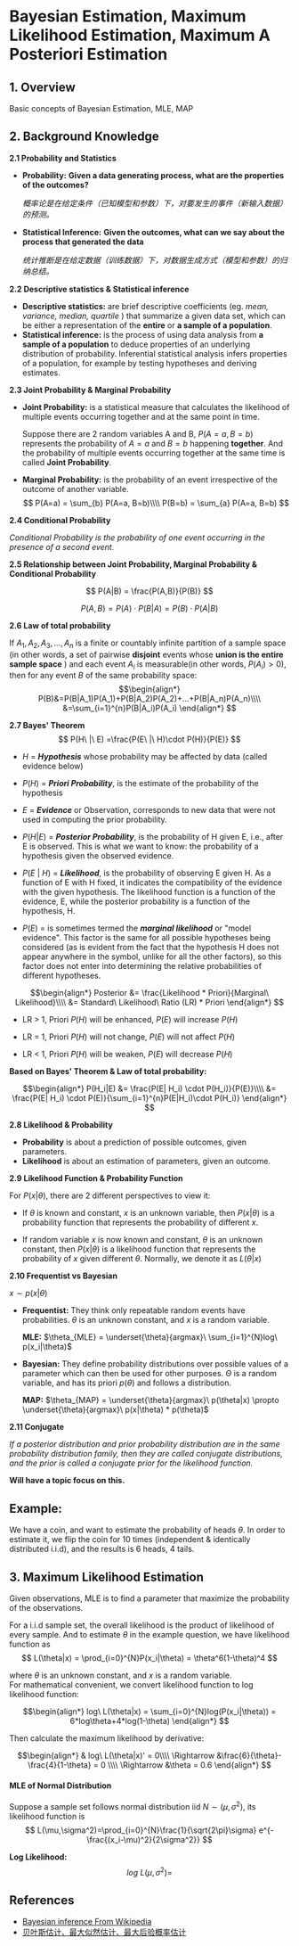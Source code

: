 # Bayesian Estimation, Maximum Likelihood Estimation, Maximum A Posteriori Estimation

## **1. Overview**

Basic concepts of Bayesian Estimation, MLE, MAP

## **2. Background Knowledge**

**2.1 Probability and Statistics** 
* **Probability:** **Given a data generating process, what are the properties of the outcomes?**

    _概率论是在给定条件（已知模型和参数）下，对要发生的事件（新输入数据）的预测。_
* **Statistical Inference:** **Given the outcomes, what can we say about the process that generated the data**

    _统计推断是在给定数据（训练数据）下，对数据生成方式（模型和参数）的归纳总结。_
    
    
**2.2 Descriptive statistics & Statistical inference**
* **Descriptive statistics:** are brief descriptive coefficients (eg. _mean, variance, median, quartile_ ) that summarize a given data set, which can be either a representation of the **entire** or **a sample of a population**.
* **Statistical inference:** is the process of using data analysis from   **a sample of a population** to deduce properties of an underlying distribution of probability. Inferential statistical analysis infers properties of a population, for example by testing hypotheses and deriving estimates.

**2.3 Joint Probability & Marginal Probability**
* **Joint Probability:** is a statistical measure that calculates the likelihood of multiple events occurring together and at the same point in time.

    Suppose there are 2 random variables A and B, $P(A=a,B=b)$ represents the probability of $A = a$ and $B = b$ happening **together**. And the probability of multiple events occurring together at the same time is called **Joint Probability**.
    
* **Marginal Probability:** is the probability of an event irrespective of the outcome of another variable.
    $$
    P(A=a) = \sum_{b} P(A=a, B=b)\\\\
    P(B=b) = \sum_{a} P(A=a, B=b)
    $$
    
**2.4 Conditional Probability**

_Conditional Probability is the probability of one event occurring in the presence of a second event._

**2.5 Relationship between Joint Probability, Marginal Probability & Conditional Probability**

$$
P(A|B) = \frac{P(A,B)}{P(B)}
$$

$$
P(A,B) =P(A)\cdot P(B|A)=P(B)\cdot P(A|B)
$$
    
**2.6 Law of total probability**

If $A_1, A_2, A_3, ..., A_n$ is a finite or countably infinite partition of a sample space (in other words, a set of pairwise **disjoint** events whose **union is the entire sample space** ) and each event $A_i$ is measurable(in other words, $P(A_i)>0$), then for any event $B$ of the same probability space:
$$\begin{align*}
P(B)&=P(B|A_1)P(A_1)+P(B|A_2)P(A_2)+...+P(B|A_n)P(A_n)\\\\
&=\sum_{i=1}^{n}P(B|A_i)P(A_i)
\end{align*}
$$


**2.7 Bayes' Theorem**
    $$
       P(H\ |\ E) =\frac{P(E\ |\ H)\cdot P(H)}{P(E)}
    $$

* $H$ = ***Hypothesis*** whose probability may be affected by data (called evidence below)
* $P(H)$ = ***Priori Probability***, is the estimate of the probability of the hypothesis 
        
* $E$ = ***Evidence*** or Observation, corresponds to new data that were not used in computing the prior probability.

        
* $P(H | E)$ = ***Posterior Probability***, is the probability of H given E, i.e., after E is observed. This is what we want to know: the probability of a hypothesis given the observed evidence.

        
* $P(E\ |\ H)$ = ***Likelihood***, is the probability of observing E given H. As a function of E with H fixed, it indicates the compatibility of the evidence with the given hypothesis. The likelihood function is a function of the evidence, E, while the posterior probability is a function of the hypothesis, H.


* $P(E)$ =  is sometimes termed the ***marginal likelihood*** or "model evidence". This factor is the same for all possible hypotheses being considered (as is evident from the fact that the hypothesis H does not appear anywhere in the symbol, unlike for all the other factors), so this factor does not enter into determining the relative probabilities of different hypotheses.

$$\begin{align*}
Posterior &= \frac{Likelihood * Priori}{Marginal\ Likelihood}\\\\
&= Standard\ Likelihood\ Ratio (LR) * Priori
\end{align*}
$$


* LR > 1, Priori $P(H)$ will be enhanced, $P(E)$ will increase $P(H)$

* LR = 1, Priori $P(H)$ will not change, $P(E)$ will not affect $P(H)$


* LR < 1, Priori $P(H)$ will be weaken, $P(E)$ will decrease $P(H)$

**Based on Bayes' Theorem & Law of total probability:**

$$\begin{align*}
P(H_i|E) &= \frac{P(E| H_i) \cdot P(H_i)}{P(E)}\\\\
&= \frac{P(E| H_i) \cdot P(E)}{\sum_{i=1}^{n}P(E|H_i)\cdot P(H_i)}
\end{align*}
$$

**2.8 Likelihood & Probability**
* **Probability** is about a prediction of possible outcomes, given parameters. 
* **Likelihood** is about an estimation of parameters, given an outcome.

**2.9 Likelihood Function & Probability Function**

For $P(x|\theta)$, there are 2 different perspectives to view it:

* If $\theta$ is known and constant, $x$ is an unknown variable, then $P(x|\theta)$ is a probability function that represents the probability of different $x$.
            
* If random variable $x$ is now known and constant, $\theta$ is an unknown constant, then $P(x|\theta)$ is a likelihood function that represents the probability of $x$ given different $\theta$. Normally, we denote it as $L(\theta|x)$
                
**2.10 Frequentist vs Bayesian**

$x \sim p(x|\theta)$
* **Frequentist:** They think only repeatable random events have probabilities. $\theta$ is an unknown constant, and $x$ is a random variable.
    
    **MLE:** $\theta_{MLE} = \underset{\theta}{argmax}\ \sum_{i=1}^{N}log\ p(x_i|\theta)$

* **Bayesian:** They define probability distributions over possible values of a parameter which can then be used for other purposes. $\Theta$ is a random variable, and has its priori $p(\theta)$ and follows a distribution.
    
    **MAP:** $\theta_{MAP} = \underset{\theta}{argmax}\ p(\theta|x) \propto \underset{\theta}{argmax}\ p(x|\theta) * p(\theta)$
    
    
**2.11 Conjugate**

_If a posterior distribution and prior probability distribution are in the same probability distribution family, then they are called conjugate distributions, and the prior is called a conjugate prior for the likelihood function._

**Will have a topic focus on this.**


## Example:

We have a coin, and want to estimate the probability of heads $\theta$. In order to estimate it, we flip the coin for 10 times (independent & identically distributed i.i.d), and the results is 6 heads, 4 tails.

## 3. Maximum Likelihood Estimation
Given observations, MLE is to find a parameter that maximize the probability of the observations. 

For a i.i.d sample set, the overall likelihood is the product of likelihood of every sample. And to estimate $\theta$ in the example question, we have likelihood function as
$$
L(\theta|x) = \prod_{i=0}^{N}P(x_i|\theta) = \theta^6(1-\theta)^4
$$

where $\theta$ is an unknown constant, and $x$ is a random variable.  
For mathematical convenient, we convert likelihood function to log likelihood function:

$$\begin{align*}
log\ L(\theta|x) = \sum_{i=0}^{N}log(P(x_i|\theta)) = 6*log\theta+4*log(1-\theta)
\end{align*}
$$

Then calculate the maximum likelihood by derivative:

$$\begin{align*}
& log\ L(\theta|x)' = 0\\\\
\Rightarrow  &\frac{6}{\theta}-\frac{4}{1-\theta} = 0 \\\\
\Rightarrow  &\theta = 0.6
\end{align*}
$$
 
#### MLE of Normal Distribution
Suppose a sample set follows normal distribution iid $N \sim (\mu, \sigma^2 )$, its likelihood function is
$$
L(\mu,\sigma^2)=\prod_{i=0}^{N}\frac{1}{\sqrt{2\pi}\sigma} e^{-\frac{(x_i-\mu)^2}{2\sigma^2}}
$$

**Log Likelihood:**
$$
log\ L(\mu,\sigma^2)=
$$
 



## References
* [Bayesian inference From Wikipedia](https://en.wikipedia.org/wiki/Bayesian_inference#:~:text=Bayesian%20inference%20is%20a%20method,and%20especially%20in%20mathematical%20statistics.)
* [贝叶斯估计、最大似然估计、最大后验概率估计](https://blog.csdn.net/Quincuntial/article/details/80528489)